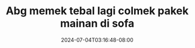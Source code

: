 --- 
title: "Abg memek tebal lagi colmek pakek mainan di sofa"
description: "video  video bokep Abg memek tebal lagi colmek pakek mainan di sofa yandex   new"
date: 2024-07-04T03:16:48-08:00
file_code: "y975wpc002hb"
draft: false
cover: "7q4f8ykigsms98oa.jpg"
tags: ["Abg", "memek", "tebal", "lagi", "colmek", "pakek", "mainan", "sofa", "bokep-indo", "bokep-viral", "bokep-ig"]
length: 124
fld_id: "1392261"
foldername: "adikccindo"
categories: ["adikccindo"]
views: 54
---